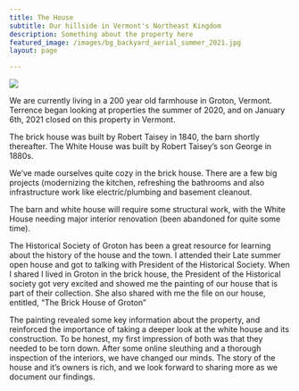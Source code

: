 ```yaml
---
title: The House
subtitle: Our hillside in Vermont's Northeast Kingdom 
description: Something about the property here
featured_image: /images/bg_backyard_aerial_summer_2021.jpg
layout: page

---
```


![](/images/house_summer_2021.jpg)

We are currently living in a 200 year old farmhouse in Groton, Vermont. Terrence began looking at properties the summer of 2020, and on January 6th, 2021 closed on this property in Vermont.

The brick house was built by Robert Taisey in 1840, the barn shortly thereafter. The White House was built by Robert Taisey’s son George in 1880s.

We’ve made ourselves quite cozy in the brick house. There are a few big projects (modernizing the kitchen, refreshing the bathrooms and also infrastructure work like electric/plumbing and basement cleanout.

The barn and white house will require some structural work, with the White House needing major interior renovation (been abandoned for quite some time).

The Historical Society of Groton has been a great resource for learning about the history of the house and the town. I attended their Late summer open house and got to talking with President of the Historical Society. When I shared I lived in Groton in the brick house, the President of the Historical society got very excited and showed me the painting of our house that is part of their collection. She also shared with me the file on our house, entitled, “The Brick House of Groton”

The painting revealed some key information about the property, and reinforced the importance of taking a deeper look at the white house and its construction. To be honest, my first impression of both was that they needed to be torn down. After some online sleuthing and a thorough inspection of the interiors, we have changed our minds. The story of the house and it’s owners is rich, and we look forward to sharing more as we document our findings.

